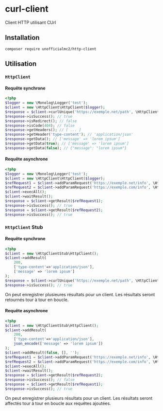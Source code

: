 # curl-client

Client HTTP utilisant CUrl

## Installation

```shell
composer require unofficialmc2/http-client
```

## Utilisation

### `HttpClient`

#### Requête synchrone

```php
<?php
$logger = new \Monolog\Logger('test');
$client = new \HttpClient\HttpClient($logger);
$response = $client->curlUnique('https://exemple.net/path', \HttpClient\HttpMethod::GET, []);
$response->isSuccess(); // true
$response->isRedirect(); // false
$response->isCode(404); // false
$response->getHeaders(); // [ ... ]
$response->getHeader('type-content'); // 'application/json'
$response->getData(); // ['message' => 'lorem ipsum']
$response->getData(true); // ['message' => 'lorem ipsum']
$response->getData(false); // {"message": "lorem ipsum"}
```

#### Requête asynchrone

```php
<?php
$logger = new \Monolog\Logger('test');
$client = new \HttpClient\HttpClient($logger);
$refRequest1 = $client->addParamRequest('https://exemple.net/info', \HttpClient\HttpMethod::GET, []);
$refRequest2 = $client->addParamRequest('https://exemple.com/info', \HttpClient\HttpMethod::GET, []);
$client->execAll();
$client->waitResult();
$response = $client->getResult($refRequest1);
$response->isSuccess(); // true
$response = $client->getResult($refRequest2);
$response->isSuccess(); // true
```

### `HttpClient` Stub

#### Requête synchrone

```php
<?php
$client = new \HttpClientStub\HttpClient();
$client->addResult(
    200,
    ['type-content'=>'application/json'],
    ['message' => 'lorem ipsum']
);
$response = $client->curlUnique('https://exemple.net/path', \HttpClient\HttpMethod::GET, []);
$response->isSuccess(); // true
```

On peut enregistrer plusieures résultats pour un client. Les résultats seront retournés tour à tour en boucle.

#### Requête asynchrone

```php
<?php
$client = new \HttpClientStub\HttpClient();
$client->addResult(
    200,
    ['type-content'=>'application/json'],
    json_encode(['message' => 'lorem ipsum'])
);
$client->addResult(false, [], '');
$refRequest1 = $client->addParamRequest('https://exemple.net/info', \HttpClient\HttpMethod::GET, []);
$refRequest2 = $client->addParamRequest('https://exemple.com/info', \HttpClient\HttpMethod::GET, []);
$client->execAll();
$client->waitResult();
$response = $client->getResult($refRequest2);
$response->isSuccess(); // false
$response = $client->getResult($refRequest1);
$response->isSuccess(); // true
```

On peut enregistrer plusieurs résultats pour un client. Les résultats seront affectés tour à tour en boucle aux requêtes ajoutées.
